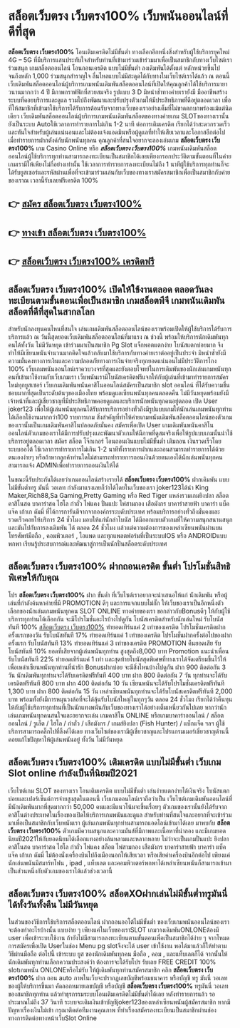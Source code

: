 # สล็อตเว็บตรง เว็บตรง100%  เว็บพนันออนไลน์ที่ดีที่สุด

**สล็อตเว็บตรง เว็บตรง100%** โอนเติมเครดิตไม่มีขั้นต่ำ  ทางเลือกอีกหนึ่งสิ่งสำหรับผู้ใช้บริการยุคใหม่ 4G – 5G ที่มีบริการแสนประทับใจสำหรับท่านที่เข้ามาร่วมเข้าร่วมมาเพื่อเป็นสมาชิกกับทางเว็บไซต์เราร่วมสนุก เกมสล็อตออนไลน์ โอนถอนเครดิต แบบไม่มีขั้นต่ำ ลงเดิมพันได้ตั้งแต่ หลักหน่วยขึ้นไปจนถึงหลัก 1,000 ร่วมสนุกสำราญใจ ลื่นไหลแบบไม่มีสะดุดได้กับทางในเว็บไซต์เราได้แล้ว ณ ตอนนี้เว็บเดิมพันสล็อตออนไลน์ผู้บริการเกมพนันเดิมพันสล็อตออนไลน์ที่เปิดให้คุณลูกค้าได้ใช้บริการมายาวนานมากกว่า 4 ปี มีภาพกราฟฟิกที่สวยสมจริง รูปแบบ 3 D
มิหนำซ้ำทางค่ายเรายังมี มืออาชีพสร้างระบบที่คอยบริการและดูแล  รวมไปถึงพัฒนาและปรับปรุงตัวเกมให้มีประสิทธิภาพที่ดีอยู่ตลอดเวลา เพื่อที่ให้สมาชิกที่เข้ามาใช้บริการได้รับการต้อนรับจากทางเว็บของเราอย่างเต็มที่ไม่ขาดตกบกพร่องแม้แต่นิดเดียว เว็บเดิมพันสล็อตออนไลน์ผู้บริการเกมพนันเดิมพันสล็อตของทางค่ายเกม  SLOTของทางเรานั้นยังเป็นระบบ Autoใช้เวลาการทำรายการไม่เกิน 1-2 นาที ต่อการเติมเครดิต เรียกได้ว่าสะดวกรวดเร็ว และทันใจสำหรับผู้เล่นแน่นอนและไม่ต้องแจ้งแอดมินหรือผู้ดูแลที่ทำให้เสียเวลาและโอกาสอีกต่อไปเมื่อทำรายการฝากตังค์กับนักพนันทุกคน
คุณลูกค้าที่สนใจอยากจะลองเล่นเกม **สล็อตเว็บตรง เว็บตรง100%** เกม Casino Online หรือ ***สล็อตเว็บตรง เว็บตรง100%*** เกมพนันเดิมพันสล็อตออนไลน์ผู้ใช้บริการทุกท่านสามารถลงทะเบียนเป็นสมาชิกได้เลยเพียงกรอกประวัติตามขั้นตอนที่ในค่ายเกมเรามีให้เพียงไม่กี่อย่างเท่านั้น ใช้เวลาการทำรายการลงทะเบียนไม่ถึง 1 นาทีผู้ใช้บริการทุกท่านก็จะได้รับยูสเซอร์และรหัสผ่านเพื่อที่จะเข้ามาร่วมเล่นกับเว็บของทางเราสมัครสมาชิกเพื่อเป็นสมาชิกกับค่ายของเราณ เวลานี้รับเลยฟรีเครดิต 100%

## 👉 [สมัคร สล็อตเว็บตรง เว็บตรง100%](https://archa888.com/)
## 👉 [ทางเข้า สล็อตเว็บตรง เว็บตรง100%](https://archa888.com/)
## 👉 [สล็อตเว็บตรง เว็บตรง100% เครดิตฟรี](https://archa888.com/)

## สล็อตเว็บตรง เว็บตรง100% เปิดให้ใช้งานตลอด ตลอดวันลงทะเบียนตามขั้นตอนเพื่อเป็นสมาชิก เกมสล็อตพีจี เกมพนันเดิมพันสล็อตที่ดีที่สุดในสากลโลก

สำหรับนักลงทุนคนไหนที่สนใจ เล่นเกมเดิมพันสล็อตออนไลน์ของเราพร้อมเปิดให้ผู้ใช้บริการได้รับการบริการแล้ว ณ วันนี้สุดยอดเว็บเดิมพันสล็อตออนไลน์ที่มาแรง ณ ช่วงนี้ พร้อมให้บริการนักเดิมพันทุกคนได้ทั้งวัน ไม่มีวันหยุด เข้าร่วมมาเป็นสมาชิก  Pg Slot แจ็กพอตแตกง่าย โบนัสแตกบ่อยมาก จึงทำให้มีเซียนพนันจำนวนมากติดใจแล้วกลับมาใช้บริการกับทางค่ายเราต่ออยู่เป็นประจำ มิหนำซ้ำยังมีความมั่นคงทางการเงินและความปลอดภัยทางการเงินจ่ายจริงทุกยอดแน่นอนไม่มีประวัติการโกง 100% เว็บเกมพนันออนไลน์เราควบวงจรที่สุดและยังตอบโจทย์ในการเดิมพันของนักเล่นเกมพนันทุกคนที่เข้ามาใช้งานกับเว็บเกมเรา
เว็บพนันเรามีโบนัสเครดิตฟรีแจกให้กับผู้เล่นที่เข้ามาทำรายการสมัครใหม่ทุกยูสเซอร์ เว็บเกมเดิมพันพนันคาสิโนออนไลน์สมัครเป็นสมาชิก slot ออนไลน์ ที่ได้รับความชื่นชอบมากที่สุดเป็นระดับต้นๆของเมืองไทย พร้อมดูแลเซียนพนันทุกคนตลอดคืน ไม่มีวันหยุดพร้อมยังมีเจ้าหน้าที่และผู้เชี่ยวชาญที่มีประสิทธิภาพคอยดูแลและบริการนักพนันทุกคนอยู่ตลอด เปิด User joker123 เพื่อให้ผู้เล่นพนันทุกคนได้รับการบริการอย่างทั่วถึงมีรูปแบบเกมให้นักเล่นเกมพนันทุกท่านได้เลือกใช้งานมากกว่า100 รายการเกม
สิ่งสำคัญที่ทำให้ค่ายเกมพนันเดิมพันสล็อตออนไลน์ของตัวเกมของเรานั้นเป็นเกมเดิมพันคาสิโนปลอดภัยมั่นคง สมัครเพื่อเปิด User  เกมเดิมพันพนันคาสิโนออนไลน์ตัวเกมของเราได้มีการปรับปรุงและพัฒนาตัวเกมให้มีภาพที่ดูสมจริงเพื่อให้รูปแบบเกมนั้นน่าใช้บริการอยู่ตลอดเวลา สมัคร สล็อต โจ๊กเกอร์ โอนถอนเงินแบบไม่มีขั้นต่ำ เติมถอน เงินรวดเร็วโดยระบบออโต้ ใช้เวลาการทำรายการไม่เกิน 1-2 นาทีทั้งรายการฝากและถอนสามารถทำรายการได้ด้วยตนเองง่ายๆ หรือถ้าหากลูกค้าท่านใดไม่สามารถทำรายการถอนเงินด้วยตนเองได้นักเล่นพนันทุกคนสามารถแจ้ง ADMINเพื่อทำรายการถอนเงินให้ได้

ในขณะนี้รับประกันได้เลยว่าเกมออนไลน์สร้างรายได้ **สล็อตเว็บตรง เว็บตรง100%** ฝากเดิมพัน แบบไม่มีขั้นต่ำทรู มันนี่ วอเลท กำลังมาแรงเลยก็ว่าได้โดยในเว็บของเรา joker123ได้นำ  King Maker,Rich88,Sa Gaming,Pretty Gaming หรือ Red Tiger แหล่งรวมเกมยิงปลา สล็อต คาสิโนสด บาคาร่าสด ไฮโล กำถั่ว ไพ่แคง ปั่นแปะ ไพ่สามกอง เสือมังกร บาคาร่าสายฟ้า บาคาร่า แบ็คแจ๊ค เก้าเก ดัมมี่ ที่ได้การการันตีจากจากองค์กรระบดับประเทศ พร้อมบริการอย่างทั่วถึงมั่นคงและรวดเร็วคอยให้บริการ 24 ชั่วโมง มอบให้แก่นักล่าโบนัส ได้มีออกแบบตัวเกมที่ให้ความสนุกสนานสนุกและมันไปกับการลงเดิมพัน ได้ ตลอด 24 ชั่วโมง แล้วแต่ความต้องการของเหล่าเซียนพนันผ่านบนโทรศัพท์มือถือ , คอมพิวเตอร์ , ไอแพด และทุกแพลตฟอร์มที่เป็นระบบIOS หรือ ANDROIDแบบพกพา เรียนรู้ประสบการณ์และพัฒนาสู่การเป็นนักปั่นสล็อตระดับประเทศ

## สล็อตเว็บตรง เว็บตรง100% ฝากถอนเครดิต ขั้นต่ำ โปรโมชั่นสิทธิพิเศษให้กับคุณ

โปร **สล็อตเว็บตรง เว็บตรง100%** ฝาก ขั้นต่ำ ที่เว็บไซต์เราอยากจะนำเสนอให้แก่  นักเดิมพัน หรือผู้เล่นที่กำลังค้นหาค่ายที่มี  PROMOTION ดีๆ และการแจกแบบไม่กั๊ก ให้เว็บของเราเป็นอีกหนึ่งตัวเลือกของนักเล่นเกมพนันทุกคน SLOT ONLINE ทางค่ายของเรา ขอกล่าวกับBonusดีๆ ให้กับผู้ใช้บริการทุกท่านได้เลือกกัน จะมีโปรโมชั่นอะไรบ้างไปดูกัน
โบนัสเครดิตสำหรับนักเล่นใหม่ รับโบนัสทันที 100% [สล็อตเว็บตรง เว็บตรง100%](https://archa888.com/) ทำยอดเทิร์นแค่ 2 เท่าของเครดิต
โปรโมชั่นเครดิตฝากครั้งแรกของวัน รับโบนัสทันที 17% ทำยอดเทิร์นแค่ 1 เท่าของเครดิต
โปรโมชั่นฝากครั้งต่อไปของฝากครั้งแรก รับโบนัสทันที 13% ทำยอดเทิร์นแค่ 3 เท่าของเครดิต
 PROMOTION คืนยอดเสีย รับโบนัสทันที 10% ยอดที่เสียจากผู้เล่นพนันทุกท่าน สูงสุดถึง8,000 บาท
 Promotion แนะนำเพื่อน รับโบนัสทันที 22% ทำยอดเทิร์นแค่ 1 เท่า
และสุดท้ายโบนัสสุดพิเศษที่ทางเราได้จัดเตรียมขึ้นไว้ให้เพื่อเหล่าเซียนพนันทุกท่านที่น่ารัก Bonusฝากบ่อย จะมีสิ่งไหนบ้างไปดูกัน
ฝาก 900 ติดต่อกัน 3 วัน นักเดิมพันทุกท่านจะได้รับเครดิตฟรีทันที 400 บาท
ฝาก 800 ติดต่อกัน 7 วัน ทุกท่านจะได้รับเครดิตฟรีทันที 800 บาท
ฝาก 400 ติดต่อกัน 10 วัน เซียนพนันจะได้รับโปรโมชั่นเครดิตฟรีทันที 1,300 บาท
ฝาก 800 ติดต่อกัน 15 วัน เหล่าเซียนพนันทุกท่านจะได้รับโบนัสเครดิตฟรีทันที 2,000 บาท
พร้อมทั้งยังมีการหมุนวงล้อที่จะได้ลุ้นรับโบนัสใหญ่ในทุกๆวัน ตลอด 24 ชั่วโมง เรียกได้ว่าคืนทุนให้กับผู้ใช้บริการทุกท่านที่เป็นนักแทงพนันกับเว็บของทางเราได้อย่างเต็มเหนี่ยวกันไปเลย หากว่านักเล่นเกมพนันทุกคนสนใจและอยากจะเล่น เกมคาสิโน ONLINE หรือเกมบาคาร่าออนไลน์ / สล็อตออนไลน์ / รูเล็ต / ไฮโล / กำถั่ว / เสือมังกร / เกมส์ยิงปลา (Fish Hunter) / แบ็กแจ็ค ฯลฯ ผู้ใช้บริการสามารถคลิ๊กไปที่ลิ้งค์ได้เลย ทางเว็บไซต์ของเรามีผู้เชี่ยวชาญและโปรแกรมเมอร์เชี่ยวชาญด้านนี้คอยแก้ไขปัญหาให้ผู้เล่นพนันอยู่ ทั้งวัน ไม่มีวันหยุด

## สล็อตเว็บตรง เว็บตรง100% เติมเครดิต แบบไม่มีขั้นต่ำ  เว็บเกม Slot online กำลังเป็นที่นิยมปี2021

เว็บไซต์เกม SLOT ของทางเรา โอนเติมเครดิต แบบไม่มีขั้นต่ำ เล่นง่ายแตกง่ายได้เงินจริง โบนัสแตกบ่อยและเปอร์เซ็นต์การจ่ายสูงสุดในตอนนี้ เว็บเกมออนไลน์เราถือว่าเป็น เว็บไซต์เกมเดิมพันออนไลน์ที่มีนักเดิมพันมากที่สุดมากกว่า 50,000 คนและมีแนวโน้มจะขึ้นเรื่อยๆ ตัวเกมของเรานั้นยังได้รับจากคาสิโนต่างประเทศในเรื่องของเปิดให้บริการเกมพนันและดูแล สำหรับท่านที่สนใจและอยากที่จะเข้าร่วมมาเพื่อเป็นสมาชิกกับเว็บพนันเรา ผู้เล่นเกมพนันทุกท่านสามารถแอดไลน์เข้ามาได้เลย
	มาพบกับ **สล็อตเว็บตรง เว็บตรง100%** ตัวเกมมีความสนุกและความมันส์ที่มีภาพและเนื้อหาที่น่าลอง และมีเกมยอดนิยมปี2021ให้กับยอดนิยมได้เลือกแทงอย่างล้นหลามและหลากหลาย  ไม่ว่าจะเป็นเกมปั่นแปะ ยิงปลา คาสิโนสด บาคาร่าสด ไฮโล กำถั่ว ไพ่แคง สล็อต ไพ่สามกอง เสือมังกร บาคาร่าสายฟ้า บาคาร่า แบ็คแจ๊ค เก้าเก ดัมมี่ ไม่ต้องนั่งเครื่องบินไปถึงเมืองนอกให้เสียเวลา หรือเสียค่าเครื่องบินอีกต่อไป เพียงแค่นักเล่นพนันมีสมาร์ทโฟน , ipad , แท็บเลต และคอมพิวเตอร์พกพาได้เหล่าเซียนพนันก็สามารถเข้ามาเป็นส่วนหนึ่งกับตัวเกมของเราได้แล้วช่วงเวลานี้

## สล็อตเว็บตรง เว็บตรง100% สล็อตXOฝากเล่นไม่มีขั้นต่ำทรูมันนี่ได้ทั้งวันทั้งคืน ไม่มีวันหยุด

ในส่วนของวิธีการใช้บริการสล็อตออนไลน์ ฝากถอนออโต้ไม่มีขั้นต่ำ ของเว็บเกมพนันออนไลน์ของเรา จะต้องทำอะไรบ้างนั้น แบบง่าย ๆ เพียงแค่ในเว็บของเราSLOT เกมวางเดิมพันONLONEต้องมี user เพื่อเข้าระบบใช้งาน ถ้ายังไม่มีสามารถลงทะเบียนตามขั้นตอนเพื่อเป็นสมาชิกได้ง่าย ๆ จากโหมดการสมัครเพื่อเปิด Userในช่อง Menu pg slotจึงจะได้ user เข้าใช้งาน พอได้มาแล้วก็ให้ทำตามวิธีผ่านมือถือ ต่อไปนี้
เข้าระบบ ยูส  ของนักเดิมพันทุกคน มือถือ , คอม , และแท็บเลตก็ได้
จากนั้นให้นักเดิมพันทุกท่านเลือกความประสงค์ว่า ต้องการจะได้รับโปร รับเลย FREE CREDIT 100% slotเกมพนัน ONLONEหรือไม่รับ
ให้ผู้เดิมพันทุกท่านสมัครสมาชิก คลิก **สล็อตเว็บตรง เว็บตรง100%** ฝาก ถอน auto ภาพในเว็บจะปรากฏเลขบัญชีพร้อมธนาคาร หรือบัญชี ทรู มันนี่ วอเลท ของผู้ให้บริการขึ้นมา
คัดลอกหมายเลขบัญชี หรือบัญชี **สล็อตเว็บตรง เว็บตรง100%** ทรูมันนี่ วอเลท ของสมาชิกทุกท่าน แล้วทำธุรกรรมระบบโอนเติมเครดิตไม่มีขั้นต่ำได้เลย
หลังทำรายการแล้ว รอประมาณไม่ถึง 37 วินาที ระบบจะเติมเงินเข้าบัญชีjoker123ของเหล่าเซียนพนันผู้สมัครสมาชิก
หากมีปัญหาเรื่องเงินไม่เข้า กรุณาติดต่อทีมงานคุณภาพ ที่ทำเรื่องสมัครลงทะเบียนเป็นสมาชิกผ่านช่องทางการติดต่อทางหน้าเว็บSlot Online


